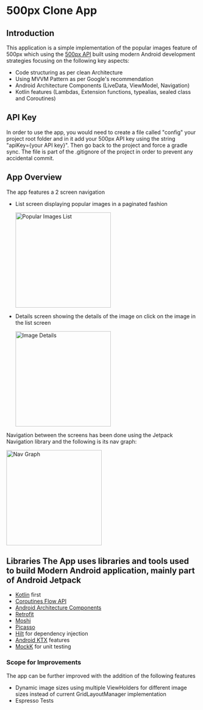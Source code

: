 # 500px Clone App   
## Introduction      
This application is a simple implementation of the popular images feature of 500px which using the [500px API](https://github.com/500px/legacy-api-documentation) built using modern Android development strategies focusing on the following key aspects:     
- Code structuring as per clean Architecture      
- Using MVVM Pattern as per Google's recommendation      
- Android Architecture Components (LiveData, ViewModel, Navigation)        
- Kotlin features (Lambdas, Extension functions, typealias, sealed class and Coroutines)        
      
## API Key 
In order to use the app, you would need to create a file called "config" your project root folder and in it add your 500px API key using the string "apiKey={your API key}". Then go back to the project and force a gradle sync. The file is part of the .gitignore of the project in order to prevent any accidental commit.      
      
## App Overview      
 The app features a 2 screen navigation      
      
- List screen displaying popular images in a paginated fashion      
         
   <img alt="Popular Images List" height="250px" src="https://raw.githubusercontent.com/prasannajeet/500px-clone-app/master/List_Screen.png" />      
         
- Details screen showing the details of the image on click on the image in the list screen      
      
    <img alt="Image Details" height="250px" src="https://raw.githubusercontent.com/prasannajeet/500px-clone-app/master/Details_Screen.png" />      
    
Navigation between the screens has been done using the Jetpack Navigation library and the following is its nav graph:    
    
<img alt="Nav Graph" height="250px" src="https://raw.githubusercontent.com/prasannajeet/500px-clone-app/master/Navigation_Graph.png" />      
      
## Libraries The App uses libraries and tools used to build Modern Android application, mainly part of Android Jetpack 
- [Kotlin](https://kotlinlang.org/) first
- [Coroutines Flow API](https://kotlinlang.org/docs/reference/coroutines/flow.html)
- [Android Architecture Components](https://developer.android.com/topic/libraries/architecture)
- [Retrofit](https://square.github.io/retrofit/)
- [Moshi](https://github.com/square/moshi)
- [Picasso](https://square.github.io/picasso/)
- [Hilt](https://dagger.dev/hilt/) for dependency injection
- [Android KTX](https://developer.android.com/kotlin/ktx) features
- [MockK](https://mockk.io/) for unit testing
        
### Scope for Improvements        
 The app can be further improved with the addition of the following features           
- Dynamic image sizes using multiple ViewHolders for different image sizes instead of current GridLayoutManager implementation  
- Espresso Tests